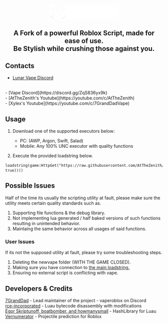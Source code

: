 <p align="center">
  <picture>
    <source media="(prefers-color-scheme: dark)" srcset="./README/Lunar Vape Logo Dark.png">
    <source media="(prefers-color-scheme: light)" srcset="./README/Lunar Vape Logo Light.png">
    <img alt="vape logo" src="./README/Lunar Vape Logo Dark.png">
  </picture>
</p>
<h2 align="center">
  A Fork of a powerful Roblox Script, made for ease of use.
  <br/>
  Be Stylish while crushing those against you.
</h2>

## Contacts
- [Lunar Vape Discord](https://discord/dEKX9XnZwS)
<br/>
- [Vape Discord](https://discord.gg/ZqS836yx9k)
<br/>
- [AtTheZenith's Youtube](https://youtube.com/c/AtTheZenith)
<br/>
- [Xylex's Youtube](https://youtube.com/c/7GrandDadVape)

## Usage
1. Download one of the supported executors below:
    - PC: (AWP, Argon, Swift, Salad)
    - Mobile: Any 100% UNC executor with quality functions

2. Execute the provided loadstring below.
```luau
loadstring(game:HttpGet("https://raw.githubusercontent.com/AtTheZenith/LunarVape/main/NewMainScript.lua", true))()
```

## Possible Issues
Half of the time its usually the scripting utility at fault, please make sure the utility meets certain quality standards such as.
1. Supporting file functions & the debug library.
2. Not implementing lua generated / half baked versions of such functions resulting in unintended behavior.
3. Maintaing the same behavior across all usages of said functions.
### User Issues
If its not the supposed utility at fault, please try some troubleshooting steps.
1. Deleting the newvape folder (WITH THE GAME CLOSED).
2. Making sure you have connection to [the main loadstring.](https://raw.githubusercontent.com/7GrandDadPGN/VapeV4ForRoblox/refs/heads/main/NewMainScript.lua)
3. Ensuring no external script is conflicting with vape.

## Developers & Credits
[7GrandDad](https://github.com/7GrandDadPGN) - Lead maintainer of the project - vaperoblox on Discord
<br/>
[rce-incorporated](https://github.com/rce-incorporated/Fiu) - Luau bytecode disassembly with modifications
<br/>
[Egor Skriptunoff, boatbomber, and howmanysmall](https://devforum.roblox.com/t/open-source-hashlib/416732/1) - HashLibrary for Luau
<br/>
[Vernumerator](https://devforum.roblox.com/t/predict-projectile-ballistics-including-gravity-and-motion/1842434) - Projectile prediction for Roblox
